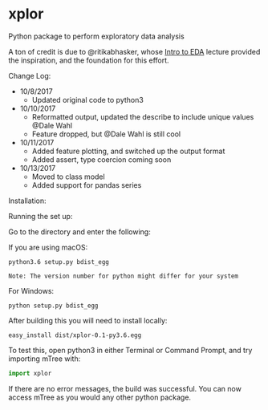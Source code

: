 # xplor
Python package to perform exploratory data analysis

A ton of credit is due to @ritikabhasker, whose [Intro to EDA](https://github.com/ritikabhasker/Intro-to-EDA) lecture  provided the inspiration, and the foundation for this effort.

Change Log:
- 10/8/2017
	- Updated original code to python3
- 10/10/2017
	- Reformatted output, updated the describe to include unique values @Dale Wahl
	- Feature dropped, but @Dale Wahl is still cool
- 10/11/2017
	- Added feature plotting, and switched up the output format
	- Added assert, type coercion coming soon
- 10/13/2017
	- Moved to class model
	- Added support for pandas series

Installation:

Running the set up:

Go to the directory and enter the following:

If you are using macOS:
```commandline
python3.6 setup.py bdist_egg
```

    Note: The version number for python might differ for your system

For Windows:
```commandline
python setup.py bdist_egg
```

After building this you will need to install locally:

```commandline
easy_install dist/xplor-0.1-py3.6.egg
```


To test this, open python3 in either Terminal or Command Prompt, and try importing mTree with:

```python
import xplor
```

If there are no error messages, the build was successful.
You can now access mTree as you would any other python package.
